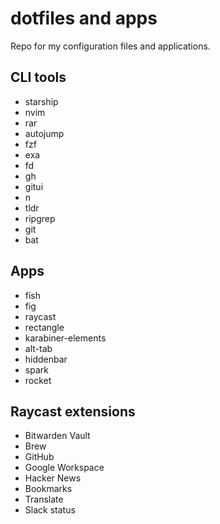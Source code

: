 # dotfiles and apps

Repo for my configuration files and applications.

## CLI tools

* starship
* nvim
* rar
* autojump
* fzf
* exa
* fd
* gh
* gitui
* n
* tldr
* ripgrep
* git
* bat

## Apps

* fish
* fig
* raycast
* rectangle
* karabiner-elements
* alt-tab
* hiddenbar
* spark
* rocket

## Raycast extensions

* Bitwarden Vault
* Brew
* GitHub
* Google Workspace
* Hacker News 
* Bookmarks
* Translate
* Slack status
